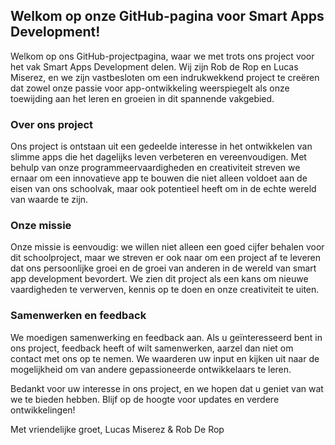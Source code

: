 ## Welkom op onze GitHub-pagina voor Smart Apps Development!

Welkom op ons GitHub-projectpagina, waar we met trots ons project voor het vak Smart Apps Development delen. Wij zijn Rob de Rop en Lucas Miserez, en we zijn vastbesloten om een indrukwekkend project te creëren dat zowel onze passie voor app-ontwikkeling weerspiegelt als onze toewijding aan het leren en groeien in dit spannende vakgebied.

### Over ons project

Ons project is ontstaan uit een gedeelde interesse in het ontwikkelen van slimme apps die het dagelijks leven verbeteren en vereenvoudigen. Met behulp van onze programmeervaardigheden en creativiteit streven we ernaar om een innovatieve app te bouwen die niet alleen voldoet aan de eisen van ons schoolvak, maar ook potentieel heeft om in de echte wereld van waarde te zijn.

### Onze missie

Onze missie is eenvoudig: we willen niet alleen een goed cijfer behalen voor dit schoolproject, maar we streven er ook naar om een project af te leveren dat ons persoonlijke groei en de groei van anderen in de wereld van smart app development bevordert. We zien dit project als een kans om nieuwe vaardigheden te verwerven, kennis op te doen en onze creativiteit te uiten.

### Samenwerken en feedback

We moedigen samenwerking en feedback aan. Als u geïnteresseerd bent in ons project, feedback heeft of wilt samenwerken, aarzel dan niet om contact met ons op te nemen. We waarderen uw input en kijken uit naar de mogelijkheid om van andere gepassioneerde ontwikkelaars te leren.

Bedankt voor uw interesse in ons project, en we hopen dat u geniet van wat we te bieden hebben. Blijf op de hoogte voor updates en verdere ontwikkelingen!

Met vriendelijke groet,
Lucas Miserez & Rob De Rop
